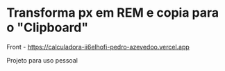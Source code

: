 # Transforma px em REM e copia para o "Clipboard"
Front - https://calculadora-ii6elhofi-pedro-azevedoo.vercel.app

Projeto para uso pessoal
